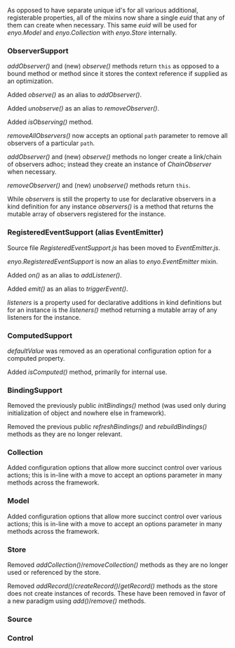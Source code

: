 As opposed to have separate unique id's for all various additional, registerable properties, all of the
mixins now share a single _euid_ that any of them can create when necessary. This same _euid_ will be
used for _enyo.Model_ and _enyo.Collection_ with _enyo.Store_ internally.

### ObserverSupport

_addObserver()_ and (new) _observe()_ methods return `this` as opposed to a bound method or
method since it stores the context reference if supplied as an optimization.

Added _observe()_ as an alias to _addObserver()_.

Added _unobserve()_ as an alias to _removeObserver()_.

Added _isObserving()_ method.

_removeAllObservers()_ now accepts an optional `path` parameter to remove all observers of a particular
`path`.

_addObserver()_ and (new) _observe()_ methods no longer create a link/chain of observers adhoc; instead
they create an instance of _ChainObserver_ when necessary.

_removeObserver()_ and (new) _unobserve()_ methods return `this`.

While _observers_ is still the property to use for declarative observers in a kind definition
for any instance _observers()_ is a method that returns the mutable array of observers registered for
the instance.

### RegisteredEventSupport (alias EventEmitter)

Source file _RegisteredEventSupport.js_ has been moved to _EventEmitter.js_.

_enyo.RegisteredEventSupport_ is now an alias to _enyo.EventEmitter_ mixin.

Added _on()_ as an alias to _addListener()_.

Added _emit()_ as an alias to _triggerEvent()_.

_listeners_ is a property used for declarative additions in kind definitions but for an instance
is the _listeners()_ method returning a mutable array of any listeners for the instance.

### ComputedSupport

_defaultValue_ was removed as an operational configuration option for a computed property.

Added _isComputed()_ method, primarily for internal use.

### BindingSupport

Removed the previously public _initBindings()_ method (was used only during initialization of object and nowhere else in framework).

Removed the previous public _refreshBindings()_ and _rebuildBindings()_ methods as they are no longer relevant.

### Collection

Added configuration options that allow more succinct control over various actions; this is in-line with a move to accept an options parameter in many methods across the framework.

### Model

Added configuration options that allow more succinct control over various actions; this is in-line with a move to accept an options parameter in many methods across the framework.

### Store

Removed _addCollection()_/_removeCollection()_ methods as they are no longer used or referenced by the store.

Removed _addRecord()_/_createRecord()_/_getRecord()_ methods as the store does not create instances of records. These have been removed in favor of a new paradigm using _add()_/_remove()_ methods.

### Source

### Control

